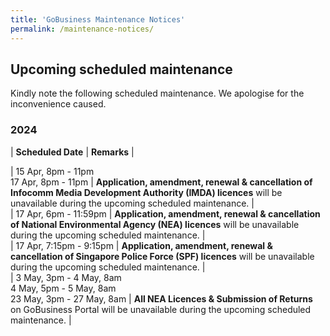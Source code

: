 ```yaml
---
title: 'GoBusiness Maintenance Notices'
permalink: /maintenance-notices/
---
```


## Upcoming scheduled maintenance

Kindly note the following scheduled maintenance. We apologise for the inconvenience caused.

### 2024 

| **Scheduled Date** | **Remarks** |  
    
| 15 Apr, 8pm - 11pm<br>17 Apr, 8pm - 11pm | **Application, amendment, renewal & cancellation of Infocomm Media Development Authority (IMDA) licences** will be unavailable during the upcoming scheduled maintenance. |      
| 17 Apr, 6pm - 11:59pm | **Application, amendment, renewal & cancellation of National Environmental Agency (NEA) licences** will be unavailable during the upcoming scheduled maintenance. |       
| 17 Apr, 7:15pm - 9:15pm | **Application, amendment, renewal & cancellation of Singapore Police Force (SPF) licences** will be unavailable during the upcoming scheduled maintenance. |    
| 3 May, 3pm - 4 May, 8am<br>4 May, 5pm - 5 May, 8am<br>23 May, 3pm - 27 May, 8am | **All NEA Licences & Submission of Returns** on GoBusiness Portal will be unavailable during the upcoming scheduled maintenance. |  







<script src="/jquery/jquery.min.js"></script>
<script src="/jquery/resize-tables.js"></script>
